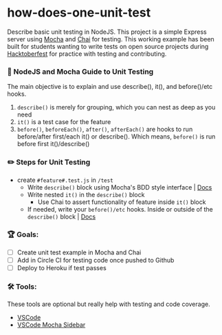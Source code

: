 # how-does-one-unit-test

Describe basic unit testing in NodeJS. This project is a simple Express server using [Mocha](https://mochajs.org/) and [Chai](https://www.chaijs.com/) for testing. This working example has been built for students wanting to write tests on open source projects during [Hacktoberfest](https://hacktoberfest.digitalocean.com/) for practice with testing and contributing.

### 🔬 NodeJS and Mocha Guide to Unit Testing

The main objective is to explain and use describe(), it(), and before()/etc hooks.

1. `describe()` is merely for grouping, which you can nest as deep as you need
2. `it()` is a test case for the feature
3. `before()`, `beforeEach()`, `after()`, `afterEach()` are hooks to run before/after first/each it() or describe(). Which means, `before()` is run before first it()/describe()

### ✏️ Steps for Unit Testing

- create `#feature#.test.js` in `/test`
  - Write `describe()` block using Mocha's BDD style interface | [Docs](https://mochajs.org/#bdd)
  - Write nested `it()` in the `describe()` block
    - Use Chai to assert functionality of feature inside `it()` block
  - If needed, write your `before()/etc` hooks. Inside or outside of the `describe()` block | [Docs](https://mochajs.org/#hooks)

### 🏆 Goals:

- [ ] Create unit test example in Mocha and Chai
- [ ] Add in Circle CI for testing code once pushed to Github
- [ ] Deploy to Heroku if test passes

### 🛠 Tools:

These tools are optional but really help with testing and code coverage.

- [VSCode](https://code.visualstudio.com/)
- [VSCode Mocha Sidebar](https://marketplace.visualstudio.com/items?itemName=maty.vscode-mocha-sidebar)
